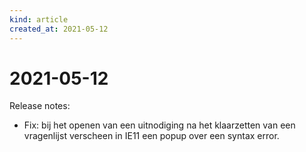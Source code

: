```yaml
---
kind: article
created_at: 2021-05-12
---
```


# 2021-05-12

Release notes:

* Fix: bij het openen van een uitnodiging na het klaarzetten van een vragenlijst verscheen in IE11 een popup over een syntax error.
